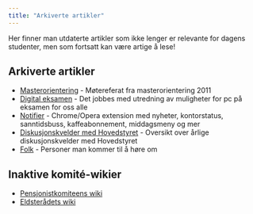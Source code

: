 ```yaml
---
title: "Arkiverte artikler"
---
```


Her finner man utdaterte artikler som ikke lenger er relevante for dagens studenter, men som fortsatt kan være artige å lese!

## Arkiverte artikler

- [Masterorientering](/wiki/online/info/faglig/masterorientering/) - Møtereferat fra masterorientering 2011
- [Digital eksamen](/wiki/online/info/innsikt-og-interface/digital-eksamen/) - Det jobbes med utredning av muligheter for pc på eksamen for oss alle
- [Notifier](/wiki/online/info/innsikt-og-interface/notifier/) - Chrome/Opera extension med nyheter, kontorstatus, sanntidsbuss, kaffeabonnement, middagsmeny og mer
- [Diskusjonskvelder med Hovedstyret](/wiki/online/info/innsikt-og-interface/diskusjonskveldmedhs/) - Oversikt over årlige diskusjonskvelder med Hovedstyret  
- [Folk](/wiki/online/info/trivia/folk/) - Personer man kommer til å høre om

## Inaktive komité-wikier

- [Pensjonistkomiteens wiki](/wiki/komiteer/pankom/)
- [Eldsterådets wiki](/wiki/komiteer/eldsteradets-wiki/)